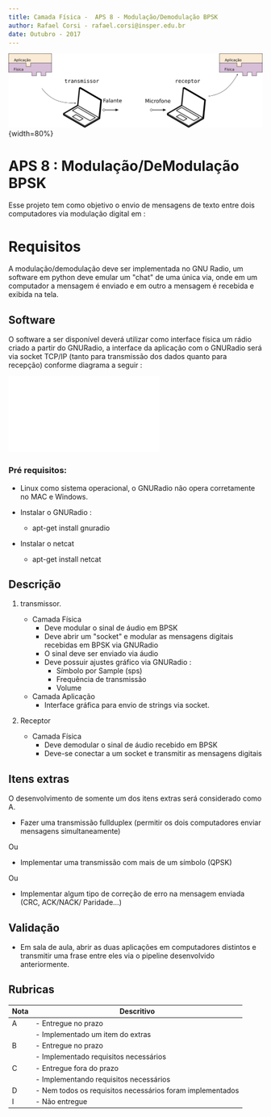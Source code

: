 ```yaml
---
title: Camada Física -  APS 8 - Modulação/Demodulação BPSK
author: Rafael Corsi - rafael.corsi@insper.edu.br
date: Outubro - 2017
---
```


![Interface entre módulos](./doc/diagrama.png){width=80%}

# APS 8 : Modulação/DeModulação BPSK

Esse projeto tem como objetivo o envio de mensagens de texto entre dois computadores via modulação digital em :

# Requisitos

A modulação/demodulação deve ser implementada no GNU Radio, um software em python deve emular um "chat" de uma única via, onde em um computador a mensagem é enviado e em outro a mensagem é recebida e exibida na tela. 

## Software

O software a ser disponível deverá utilizar como interface física um rádio criado a partir do GNURadio, a interface da aplicação com o GNURadio será via socket TCP/IP (tanto para transmissão dos dados quanto para recepção) conforme diagrama a seguir :

![Interface entre módulos](./doc/modulos.pdf)

### Pré requisitos: 

- Linux como sistema operacional, o GNURadio não opera corretamente no MAC e Windows.

- Instalar o GNURadio :
    - apt-get install gnuradio

- Instalar o netcat
    - apt-get install netcat
    

## Descrição 

1. transmissor.

     - Camada Física
         - Deve modular o sinal de áudio em BPSK
         - Deve abrir um "socket" e modular as mensagens digitais recebidas em BPSK via GNURadio
         - O sinal deve ser enviado via áudio
         - Deve possuir ajustes gráfico via GNURadio :
              - Símbolo por Sample (sps)
              - Frequência de transmissão
              - Volume
     - Camada Aplicação
         - Interface gráfica para envio de strings via socket.
2. Receptor
    - Camada Física
        - Deve demodular o sinal de áudio recebido em BPSK
        - Deve-se conectar a um socket e transmitir as mensagens digitais 
        
## Itens extras

O desenvolvimento de somente um dos itens extras será considerado como A.

- Fazer uma transmissão fullduplex (permitir os dois computadores enviar mensagens simultaneamente)
 
Ou 

- Implementar uma transmissão com mais de um símbolo (QPSK)

Ou

- Implementar algum tipo de correção de erro na mensagem enviada (CRC, ACK/NACK/ Paridade...)

## Validação

- Em sala de aula, abrir as duas aplicações em computadores distintos e transmitir uma frase entre eles via o pipeline desenvolvido anteriormente.

## Rubricas

| Nota | Descritivo                                                |
|------|-----------------------------------------------------------|
| A    | - Entregue no prazo                                       |
|      | - Implementado um item do extras                          |
| B    | - Entregue no prazo                                       |
|      | - Implementado requisitos necessários                     |
| C    | - Entregue fora do prazo                                  |
|      | - Implementando requisitos necessários                    |
| D    | - Nem todos os requisitos necessários foram implementados |
| I    | - Não entregue                                            |



